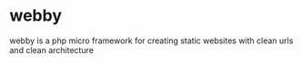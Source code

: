 # webby
webby is a php micro framework for creating static websites with clean urls and clean architecture
